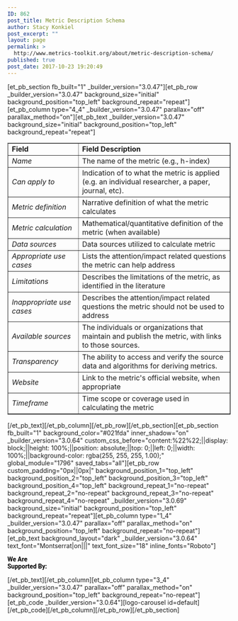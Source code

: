 ```yaml
---
ID: 862
post_title: Metric Description Schema
author: Stacy Konkiel
post_excerpt: ""
layout: page
permalink: >
  http://www.metrics-toolkit.org/about/metric-description-schema/
published: true
post_date: 2017-10-23 19:20:49
---
```

[et_pb_section fb_built="1" _builder_version="3.0.47"][et_pb_row _builder_version="3.0.47" background_size="initial" background_position="top_left" background_repeat="repeat"][et_pb_column type="4_4" _builder_version="3.0.47" parallax="off" parallax_method="on"][et_pb_text _builder_version="3.0.47" background_size="initial" background_position="top_left" background_repeat="repeat"]<table dir="ltr" border="1" cellspacing="0" cellpadding="0">
<colgroup>
<col width="219" />
<col width="555" /></colgroup>
<tbody>
<tr>
<td><strong>Field</strong></td>
<td><strong>Field Description</strong></td>
</tr>
<tr>
<td><em>Name</em></td>
<td>The name of the metric (e.g., h-index)</td>
</tr>
<tr>
<td><em>Can apply to</em></td>
<td>Indication of to what the metric is applied (e.g. an individual researcher, a paper, journal, etc).</td>
</tr>
<tr>
<td><em>Metric definition</em></td>
<td>Narrative definition of what the metric calculates</td>
</tr>
<tr>
<td><em>Metric calculation</em></td>
<td>Mathematical/quantitative definition of the metric (when available)</td>
</tr>
<tr>
<td><em>Data sources</em></td>
<td>Data sources utilized to calculate metric</td>
</tr>
<tr>
<td><em>Appropriate use cases</em></td>
<td>Lists the attention/impact related questions the metric can help address</td>
</tr>
<tr>
<td><em>Limitations</em></td>
<td>Describes the limitations of the metric, as identified in the literature</td>
</tr>
<tr>
<td><em>Inappropriate use cases</em></td>
<td>Describes the attention/impact related questions the metric should not be used to address</td>
</tr>
<tr>
<td><em>Available sources</em></td>
<td>
<div>
<div>The individuals or organizations that maintain and publish the metric, with links to those sources.</div>
</div>
</td>
</tr>
<tr>
<td><em>Transparency</em></td>
<td>
<div>
<div>The ability to access and verify the source data and algorithms for deriving metrics.</div>
</div>
</td>
</tr>
<tr>
<td><em>Website</em></td>
<td>Link to the metric's official website, when appropriate</td>
</tr>
<tr>
<td><em>Timeframe</em></td>
<td scope>Time scope or coverage used in calculating the metric</td>
</tr>
</tbody>
</table>
[/et_pb_text][/et_pb_column][/et_pb_row][/et_pb_section][et_pb_section fb_built="1" background_color="#021fda" inner_shadow="on" _builder_version="3.0.64" custom_css_before="content:%22%22;||display: block;||height: 100%;||position: absolute;||top: 0;||left: 0;||width: 100%;||background-color: rgba(255, 255, 255, 1.00);" global_module="1796" saved_tabs="all"][et_pb_row custom_padding="0px||0px|" background_position_1="top_left" background_position_2="top_left" background_position_3="top_left" background_position_4="top_left" background_repeat_1="no-repeat" background_repeat_2="no-repeat" background_repeat_3="no-repeat" background_repeat_4="no-repeat" _builder_version="3.0.69" background_size="initial" background_position="top_left" background_repeat="repeat"][et_pb_column type="1_4" _builder_version="3.0.47" parallax="off" parallax_method="on" background_position="top_left" background_repeat="no-repeat"][et_pb_text background_layout="dark" _builder_version="3.0.64" text_font="Montserrat|on|||" text_font_size="18" inline_fonts="Roboto"]<p><strong><span style="color: #000000;font-family: Roboto">We Are</span></strong><br /><strong><span style="color: #000000;font-family: Roboto">Supported By:</span></strong></p>[/et_pb_text][/et_pb_column][et_pb_column type="3_4" _builder_version="3.0.47" parallax="off" parallax_method="on" background_position="top_left" background_repeat="no-repeat"][et_pb_code _builder_version="3.0.64"][logo-carousel id=default][/et_pb_code][/et_pb_column][/et_pb_row][/et_pb_section]